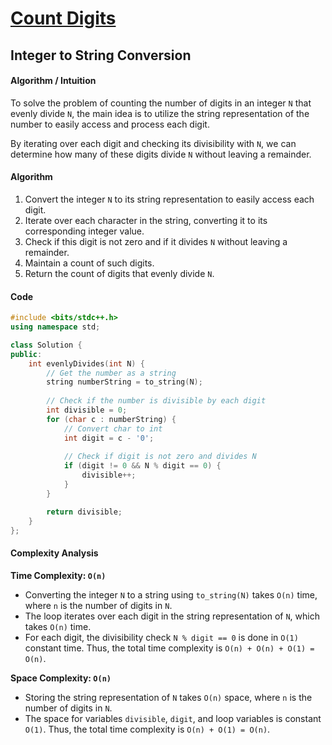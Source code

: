 # [Count Digits](https://www.geeksforgeeks.org/problems/count-digits5716/1)

## Integer to String Conversion
#### Algorithm / Intuition
To solve the problem of counting the number of digits in an integer `N` that evenly divide `N`, 
the main idea is to utilize the string representation of the number to easily access and process
each digit.

By iterating over each digit and checking its divisibility with `N`, we can determine how many of
these digits divide `N` without leaving a remainder. 
#### Algorithm 
1. Convert the integer `N` to its string representation to easily access each digit. 
2. Iterate over each character in the string, converting it to its corresponding integer value.
3. Check if this digit is not zero and if it divides `N` without leaving a remainder. 
4. Maintain a count of such digits.
5. Return the count of digits that evenly divide `N`.
#### Code
```cpp
#include <bits/stdc++.h>
using namespace std;

class Solution {
public:
    int evenlyDivides(int N) {
        // Get the number as a string
        string numberString = to_string(N);
        
        // Check if the number is divisible by each digit
        int divisible = 0;
        for (char c : numberString) {
            // Convert char to int
            int digit = c - '0';
            
            // Check if digit is not zero and divides N
            if (digit != 0 && N % digit == 0) {
                divisible++;
            }
        }

        return divisible;
    }
};
```
#### Complexity Analysis
**Time Complexity: `O(n)`**
- Converting the integer `N` to a string using `to_string(N)` takes `O(n)` time, where `n` is the number of digits in `N`.
- The loop iterates over each digit in the string representation of `N`, which takes `O(n)` time.
- For each digit, the divisibility check `N % digit == 0` is done in `O(1)` constant time.
Thus, the total time complexity is `O(n) + O(n) + O(1) = O(n)`.

**Space Complexity: `O(n)`**
- Storing the string representation of `N` takes `O(n)` space, where `n` is the number of digits in `N`.
- The space for variables `divisible`, `digit`, and loop variables is constant `O(1)`.
Thus, the total time complexity is `O(n) + O(1) = O(n)`.


